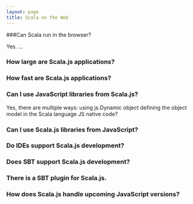 ```yaml
---
layout: page
title: Scala on the Web
---
```


###Can Scala run in the browser?

Yes. ...

### How large are Scala.js applications?

### How fast are Scala.js applications?

### Can I use JavaScript libraries from Scala.js?

Yes, there are multiple ways:
using js.Dynamic object
defining the object model in the Scala language
JS native code?

### Can I use Scala.js libraries from JavaScript?

### Do IDEs support Scala.js development?

### Does SBT support Scala.js development?

### There is a SBT plugin for Scala.js.

### How does Scala.js handle upcoming JavaScript versions?
